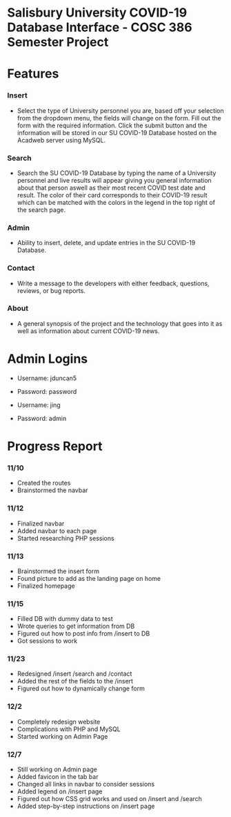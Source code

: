 # Salisbury University COVID-19 Database Interface - COSC 386 Semester Project

# Features

### Insert
- Select the type of University personnel you are, based off your selection from the dropdown menu, the fields will change on the form. Fill out the form with the required information. Click the submit button and the information will be stored in our SU COVID-19 Database hosted on the Acadweb server using MySQL.

### Search
- Search the SU COVID-19 Database by typing the name of a University personnel and live results will appear giving you general information about that person aswell as their most recent COVID test date and result. The color of their card corresponds to their COVID-19 result which can be matched with the colors in the legend in the top right of the search page.

### Admin
- Ability to insert, delete, and update entries in the SU COVID-19 Database.

### Contact
- Write a message to the developers with either feedback, questions, reviews, or bug reports.

### About
- A general synopsis of the project and the technology that goes into it as well as information about current COVID-19 news.

# Admin Logins
- Username: jduncan5
- Password: password

- Username: jing
- Password: admin

# Progress Report

### 11/10
- Created the routes
- Brainstormed the navbar

### 11/12
- Finalized navbar
- Added navbar to each page
- Started researching PHP sessions

### 11/13
- Brainstormed the insert form
- Found picture to add as the landing page on home
- Finalized homepage

### 11/15
- Filled DB with dummy data to test
- Wrote queries to get information from DB
- Figured out how to post info from /insert to DB
- Got sessions to work

### 11/23 
- Redesigned /insert /search and /contact
- Added the rest of the fields to the /insert
- Figured out how to dynamically change form

### 12/2
- Completely redesign website
- Complications with PHP and MySQL
- Started working on Admin Page

### 12/7
- Still working on Admin page
- Added favicon in the tab bar
- Changed all links in navbar to consider sessions
- Added legend on /insert page
- Figured out how CSS grid works and used on /insert and /search
- Added step-by-step instructions on /insert page

